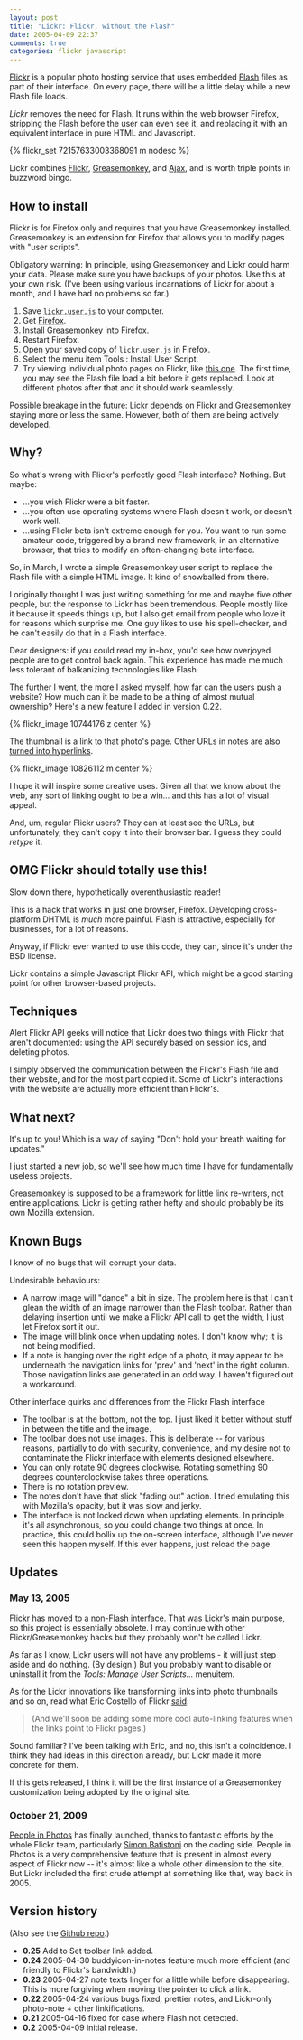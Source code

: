 ```yaml
---
layout: post
title: "Lickr: Flickr, without the Flash"
date: 2005-04-09 22:37
comments: true
categories: flickr javascript
---
```


[Flickr](http://flickr.com/) is a popular photo hosting service that uses embedded [Flash](http://www.macromedia.com/software/flash) files as part of their interface. On every page, there will be a little delay while a new Flash file loads.

_Lickr_ removes the need for Flash. It runs within the web browser Firefox, stripping the Flash before the user can even see it, and replacing it with an equivalent interface in pure HTML and Javascript.

{% flickr_set 72157633003368091 m nodesc %}

Lickr combines [Flickr](http://flickr.com/), [Greasemonkey](http://greasemonkey.mozdev.org/), and [Ajax](http://www.adaptivepath.com/publications/essays/archives/000385.php), and is worth triple points in buzzword bingo.

<!-- more -->

## How to install

Flickr is for Firefox only and requires that you have Greasemonkey
installed. Greasemonkey is an extension for Firefox that allows you
to modify pages with  "user scripts".

Obligatory warning: In principle, using Greasemonkey and Lickr could
harm your data. Please make sure you have backups of your photos.
Use this at your own risk. (I've been using various incarnations
of Lickr for about a month, and I have had no problems so far.)

1. Save [`lickr.user.js`](/images/lickr.user.js) to your computer.
2. Get [Firefox](http://www.mozilla.org/firefox/).
3. Install [Greasemonkey](http://greasemonkey.mozdev.org/) into Firefox.
4. Restart Firefox.
5. Open your saved copy of `lickr.user.js` in Firefox.
6. Select the menu item Tools : Install User Script.
7. Try viewing individual photo pages on Flickr, like [this one](http://flickr.com/photos/brevity/8869128/). The first time, you may see the Flash file load a bit before it gets replaced.  Look at different photos after that and it should work seamlessly.

Possible breakage in the future: Lickr depends on Flickr and
Greasemonkey staying more or less the same. However, both of them
are being actively developed.



## Why?

So what's wrong with Flickr's perfectly good Flash interface? Nothing. But maybe:

- ...you wish Flickr were a bit faster.
- ...you often use operating systems where Flash doesn't work, or doesn't work well.
- ...using Flickr beta isn't extreme enough for you. You want to run some amateur code, triggered by a brand new framework, in an alternative browser, that tries to modify an often-changing beta interface.


So, in March, I wrote a simple Greasemonkey user script to replace the Flash file with a simple HTML image. It kind of snowballed from there.

I originally thought I was just writing something for me and maybe five other people, but the response to Lickr has been tremendous. People mostly like it because it speeds things up, but I also get email from people who love it for reasons which surprise me. One guy likes to use his spell-checker, and he can't easily do that in a Flash interface.

Dear designers: if you could read my in-box, you'd see how overjoyed people are to get control back again. This experience has made me much less tolerant of balkanizing technologies like Flash.

The further I went, the more I asked myself, how far can the users push a website? How much can it be made to be a thing of almost mutual ownership? Here's a new feature I added in version 0.22.

{% flickr_image 10744176 z center %}

The thumbnail is a link to that photo's page. Other URLs in notes are also [turned into hyperlinks](http://flickr.com/photos/brevity/10826112/).

{% flickr_image 10826112 m center %}

I hope it will inspire some creative uses. Given all that we know about the web, any sort of linking ought to be a win... and this has a lot of visual appeal.

And, um, regular Flickr users? They can at least see the URLs, but unfortunately, they can't copy it into their browser bar. I guess they could _retype_ it.


## OMG Flickr should totally use this!

Slow down there, hypothetically overenthusiastic reader!

This is a hack that works in just one browser, Firefox. Developing cross-platform DHTML is _much_ more painful. Flash is attractive, especially for businesses, for a lot of reasons.

Anyway, if Flickr ever wanted to use this code, they can, since it's under the BSD license.

Lickr contains a simple Javascript Flickr API, which might be a good starting point for other browser-based projects.




## Techniques

Alert Flickr API geeks will notice that Lickr does two things with Flickr that aren't documented: using the API securely based on session ids, and deleting photos.

I simply observed the communication between the Flickr's Flash file and their website, and for the most part copied it. Some of Lickr's interactions with the website are actually more efficient than Flickr's.


## What next?

It's up to you! Which is a way of saying "Don't hold your breath waiting for updates."

I just started a new job, so we'll see how much time I have for fundamentally useless projects.

Greasemonkey is supposed to be a framework for little link re-writers, not entire applications. Lickr is getting rather hefty and should probably be its own Mozilla extension.


## Known Bugs

I know of no bugs that will corrupt your data.

Undesirable behaviours:

- A narrow image will "dance" a bit in size. The problem here is that I can't glean the width of an image narrower than the Flash toolbar. Rather than delaying insertion until we make a Flickr API call to get the width, I just let Firefox sort it out.
- The image will blink once when updating notes. I don't know why; it is not being modified.
- If a note is hanging over the right edge of a photo, it may appear to be underneath the navigation links for 'prev' and 'next' in the right column. Those navigation links are generated in an odd way. I haven't figured out a workaround.

Other interface quirks and differences from the Flickr Flash interface

- The toolbar is at the bottom, not the top. I just liked it better without stuff in between the title and the image.
- The toolbar does not use images. This is deliberate -- for various reasons, partially to do with security, convenience, and my desire not to contaminate the Flickr interface with elements designed elsewhere.
- You can only rotate 90 degrees clockwise. Rotating something 90 degrees counterclockwise takes three operations.
- There is no rotation preview.
- The notes don't have that slick "fading out" action. I tried emulating this with Mozilla's opacity, but it was slow and jerky.
- The interface is not locked down when updating elements. In principle it's all asynchronous, so you could change two things at once. In practice, this could bollix up the on-screen interface, although I've never seen this happen myself. If this ever happens, just reload the page.


## Updates

### May 13, 2005

Flickr has moved to a
[non-Flash interface](http://blog.flickr.com/flickrblog/2005/05/from_flash_to_a.html). 
That was Lickr's main purpose, so this project is
essentially obsolete. I may continue with other Flickr/Greasemonkey
hacks but they probably won't be called Lickr.

As far as I know, Lickr users will not have any problems - it will
just step aside and do nothing. (By design.) But you probably want
to disable or uninstall it from the _Tools: Manage User Scripts..._
menuitem.

As for the Lickr innovations like transforming links into photo
thumbnails and so on, read what Eric Costello of Flickr
[said](http://blog.flickr.com/flickrblog/2005/05/from_flash_to_a.html):

> (And we'll soon be adding some more cool auto-linking features
when the links point to Flickr pages.)

Sound familiar? I've been talking with Eric, and no, this isn't a
coincidence. I think they had ideas in this direction already, but
Lickr made it more concrete for them.

If this gets released, I think it will be the first instance of a
Greasemonkey customization being adopted by the original site.

### October 21, 2009

[People in Photos](http://blog.flickr.net/en/2009/10/21/people-in-photos/) 
has finally launched, thanks to fantastic efforts by the
whole Flickr team, particularly [Simon Batistoni](http://hitherto.net/) 
on the coding side. People in Photos is a very comprehensive
feature that is present in almost every aspect of Flickr now --
it's almost like a whole other dimension to the site. But Lickr
included the first crude attempt at something like that, way back
in 2005.


## Version history

(Also see the [Github repo](http://github.com/neilk/lickr).)

- **0.25** Add to Set toolbar link added.
- **0.24** 2005-04-30 buddyicon-in-notes feature much more efficient (and friendly to Flickr's bandwidth.)
- **0.23** 2005-04-27 note texts linger for a little while before disappearing. This is more forgiving when moving the pointer to click a link.
- **0.22** 2005-04-24 various bugs fixed, prettier notes, and Lickr-only photo-note + other linkifications.
- **0.21** 2005-04-16 fixed for case where Flash not detected.
- **0.2** 2005-04-09 initial release.


